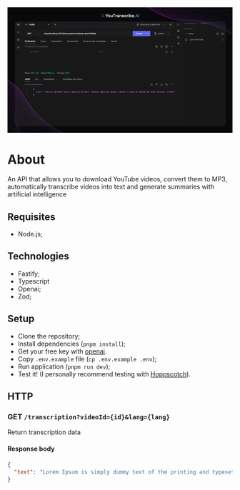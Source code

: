 <img src="./.github/cover.png"/>

# About

An API that allows you to download YouTube videos, convert them to MP3, automatically transcribe videos into text and generate summaries with artificial intelligence

## Requisites

- Node.js;

## Technologies

- Fastify;
- Typescript
- Openai;
- Zod;

## Setup

- Clone the repository;
- Install dependencies (`pnpm install`);
- Get your free key with [openai](https://openai.com/).
- Copy `.env.example` file (`cp .env.example .env`);
- Run application (`pnpm run dev`);
- Test it! (I personally recommend testing with [Hoppscotch](https://hoppscotch.io/)).

## HTTP

### GET `/transcription?videoId={id}&lang={lang}`

Return transcription data

#### Response body

```json
{
  "text": "Lorem Ipsum is simply dummy text of the printing and typesetting industry. Lorem Ipsum has been the industry's standard dummy text ever since the 1500s"
}
```
